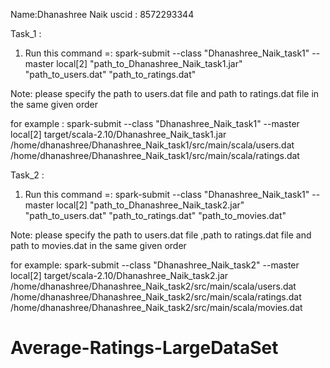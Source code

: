 Name:Dhanashree Naik
uscid : 8572293344

Task_1 :

1. Run this command =:   spark-submit --class "Dhanashree_Naik_task1" --master local[2] "path_to_Dhanashree_Naik_task1.jar" "path_to_users.dat" "path_to_ratings.dat"

Note: please specify the path to users.dat file and path to ratings.dat file in the same given order 

for example : spark-submit --class "Dhanashree_Naik_task1" --master local[2] target/scala-2.10/Dhanashree_Naik_task1.jar /home/dhanashree/Dhanashree_Naik_task1/src/main/scala/users.dat /home/dhanashree/Dhanashree_Naik_task1/src/main/scala/ratings.dat 


Task_2 :

1. Run this command =:    spark-submit --class "Dhanashree_Naik_task1" --master local[2] "path_to_Dhanashree_Naik_task2.jar" "path_to_users.dat" "path_to_ratings.dat" "path_to_movies.dat"

Note: please specify the path to users.dat file ,path to ratings.dat file and path to movies.dat in the same given order 

for example:   spark-submit --class "Dhanashree_Naik_task2" --master local[2] target/scala-2.10/Dhanashree_Naik_task2.jar /home/dhanashree/Dhanashree_Naik_task2/src/main/scala/users.dat /home/dhanashree/Dhanashree_Naik_task2/src/main/scala/ratings.dat /home/dhanashree/Dhanashree_Naik_task2/src/main/scala/movies.dat

# Average-Ratings-LargeDataSet
